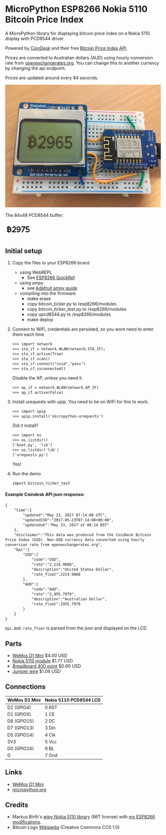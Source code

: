 # MicroPython ESP8266 Nokia 5110 Bitcoin Price Index

A MicroPython library for displaying bitcoin price index on a Nokia 5110 display with PCD8544 driver.

Powered by [CoinDesk](http://www.coindesk.com/price/) and their free [Bitcoin Price Index API](http://www.coindesk.com/api/).

Prices are converted to Australian dollars (AUD) using hourly conversion rate from [openexchangerates.org](https://openexchangerates.org/).
You can change this to another currency by changing the api endpoint.

Prices are updated around every 84 seconds.

![demo](docs/demo.jpg)

The 84x48 PCD8544 buffer:

![demo](docs/bpi-84x48.png)

## Initial setup

1. Copy the files to your ESP8266 board
	* using WebREPL
		* See [ESP8266 QuickRef](http://docs.micropython.org/en/latest/esp8266/esp8266/quickref.html#webrepl-web-browser-interactive-prompt)
	* using ampy
		* see [Adafruit ampy guide](https://learn.adafruit.com/micropython-basics-load-files-and-run-code/file-operations)
	* compiling into the firmware
		* make erase
		* copy bitcoin_ticker.py to /esp8266/modules
		* copy bitcoin_ticker_test.py to /esp8266/modules
		* copy upcd8544.py to /esp8266/modules
		* make deploy

2. Connect to WiFi, credentials are persisted, so you wont need to enter them each time

	```
	>>> import network
	>>> sta_if = network.WLAN(network.STA_IF);
	>>> sta_if.active(True)
	>>> sta_if.scan()
	>>> sta_if.connect("ssid","pass")
	>>> sta_if.isconnected()
	```

	Disable the AP, unless you need it.

	```
	>>> ap_if = network.WLAN(network.AP_IF)
	>>> ap_if.active(False)
	```

3. Install urequests with upip. You need to be on WiFi for this to work.

	```
	>>> import upip
	>>> upip.install('micropython-urequests')
	```

	Did it install?

	```
	>>> import os
	>>> os.listdir()
	['boot.py', 'lib']
	>>> os.listdir('lib')
	['urequests.py']
	```

	Yes!

4. Run the demo

	```
	import bitcoin_ticker_test
	```

#### Example Coindesk API json response:

```
{
	"time":{
		"updated":"May 23, 2017 07:14:00 UTC",
		"updatedISO":"2017-05-23T07:14:00+00:00",
		"updateduk":"May 23, 2017 at 08:14 BST"
	},
	"disclaimer":"This data was produced from the CoinDesk Bitcoin Price Index (USD). Non-USD currency data converted using hourly conversion rate from openexchangerates.org",
	"bpi":{
		"USD":{
			"code":"USD",
			"rate":"2,214.9088",
			"description":"United States Dollar",
			"rate_float":2214.9088
		},
		"AUD":{
			"code":"AUD",
			"rate":"2,955.7979",
			"description":"Australian Dollar",
			"rate_float":2955.7979
		}
	}
}
```

`bpi.AUD.rate_float` is parsed from the json and displayed on the LCD.


## Parts

* [WeMos D1 Mini](http://www.aliexpress.com/store/product/D1-mini-Mini-NodeMcu-4M-bytes-Lua-WIFI-Internet-of-Things-development-board-based-ESP8266/1331105_32529101036.html) $4.00 USD
* [Nokia 5110 module](https://www.aliexpress.com/w/wholesale-Nokia-5110.html?groupsort=1&SortType=price_asc&g=y&SearchText=Nokia+5110) $1.77 USD
* [Breadboard 400 point](https://www.aliexpress.com/w/wholesale-breadboard.html?groupsort=1&SortType=price_asc&g=y&SearchText=Breadboard+400+point) $0.90 USD
* [Jumper wire](https://www.aliexpress.com/w/wholesale-breadboard.html?groupsort=1&SortType=price_asc&g=y&SearchText=65+breadboard+jumper+cables) $1.09 USD

## Connections

WeMos D1 Mini | Nokia 5110 PCD8544 LCD
------------- | ---------------
D2 (GPIO4)    | 0 RST
D1 (GPIO5)    | 1 CE
D8 (GPIO15)   | 2 DC
D7 (GPIO13)   | 3 Din
D5 (GPIO14)   | 4 Clk
3V3           | 5 Vcc
D0 (GPIO16)   | 6 BL
G             | 7 Gnd

## Links

* [WeMos D1 Mini](https://www.wemos.cc/product/d1-mini.html)
* [micropython.org](http://micropython.org)

## Credits

* Markus Birth's [wipy Nokia 5110 library](https://github.com/mbirth/wipy-upcd8544) (MIT license) with [my ESP8266 modifications](https://github.com/mbirth/wipy-upcd8544/issues/1).
* Bitcoin Logo [Wikipedia](https://commons.wikimedia.org/wiki/File:Bitcoin_logo.svg) (Creative Commons CC0 1.0)
